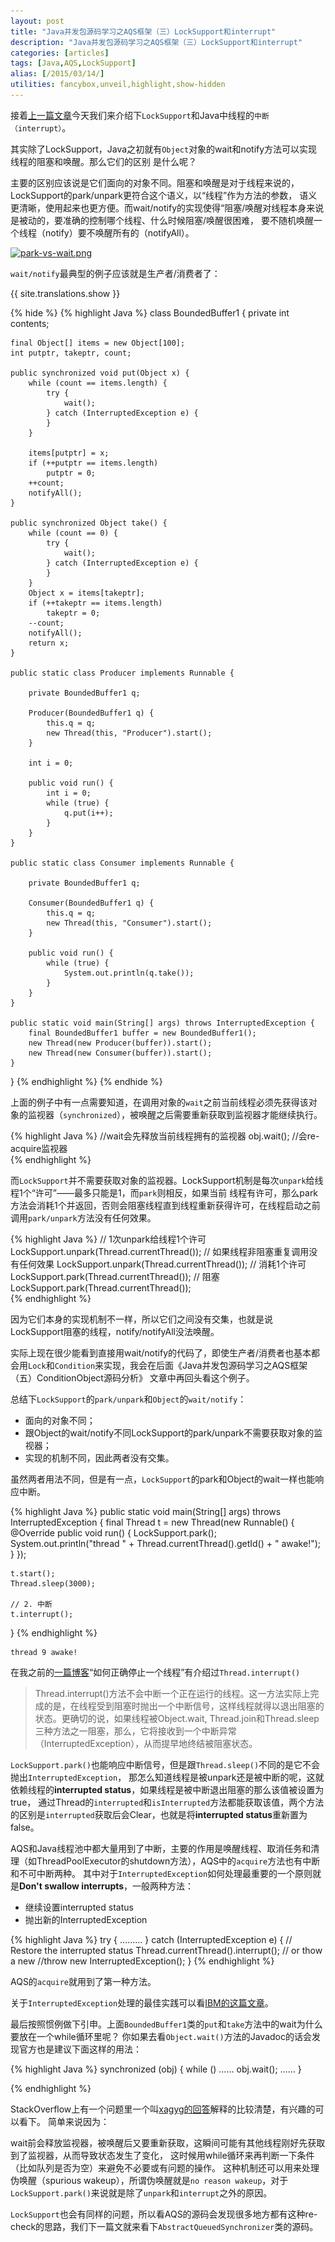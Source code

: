 ```yaml
---
layout: post
title: "Java并发包源码学习之AQS框架（三）LockSupport和interrupt"
description: "Java并发包源码学习之AQS框架（三）LockSupport和interrupt"
categories: [articles]
tags: [Java,AQS,LockSupport]
alias: [/2015/03/14/]
utilities: fancybox,unveil,highlight,show-hidden
---
```


接着[上一篇文章][1]今天我们来介绍下`LockSupport`和Java中线程的`中断（interrupt）`。

其实除了LockSupport，Java之初就有`Object`对象的wait和notify方法可以实现线程的阻塞和唤醒。那么它们的区别
是什么呢？

主要的区别应该说是它们面向的对象不同。阻塞和唤醒是对于线程来说的，LockSupport的park/unpark更符合这个语义，以“线程”作为方法的参数，
语义更清晰，使用起来也更方便。而wait/notify的实现使得“阻塞/唤醒对线程本身来说是被动的，要准确的控制哪个线程、什么时候阻塞/唤醒很困难，
要不随机唤醒一个线程（notify）要不唤醒所有的（notifyAll）。


<a class="post-image" href="/assets/images/posts/park-vs-wait.png">
<img itemprop="image" data-src="/assets/images/posts/park-vs-wait.png" src="/assets/js/unveil/loader.gif" alt="park-vs-wait.png" />
</a>


`wait/notify`最典型的例子应该就是生产者/消费者了：

<a class="show-hidden">{{ site.translations.show }}</a>

{% hide %}
{% highlight Java %}
class BoundedBuffer1 {
    private int contents;

    final Object[] items = new Object[100];
    int putptr, takeptr, count;

    public synchronized void put(Object x) {
        while (count == items.length) {
            try {
                wait();
            } catch (InterruptedException e) {
            }
        }

        items[putptr] = x;
        if (++putptr == items.length)
            putptr = 0;
        ++count;
        notifyAll();
    }

    public synchronized Object take() {
        while (count == 0) {
            try {
                wait();
            } catch (InterruptedException e) {
            }
        }
        Object x = items[takeptr];
        if (++takeptr == items.length)
            takeptr = 0;
        --count;
        notifyAll();
        return x;
    }

    public static class Producer implements Runnable {

        private BoundedBuffer1 q;

        Producer(BoundedBuffer1 q) {
            this.q = q;
            new Thread(this, "Producer").start();
        }

        int i = 0;

        public void run() {
            int i = 0;
            while (true) {
                q.put(i++);
            }
        }
    }

    public static class Consumer implements Runnable {

        private BoundedBuffer1 q;

        Consumer(BoundedBuffer1 q) {
            this.q = q;
            new Thread(this, "Consumer").start();
        }

        public void run() {
            while (true) {
                System.out.println(q.take());
            }
        }
    }

    public static void main(String[] args) throws InterruptedException {
        final BoundedBuffer1 buffer = new BoundedBuffer1();
        new Thread(new Producer(buffer)).start();
        new Thread(new Consumer(buffer)).start();
    }
} 
{% endhighlight %}
{% endhide %}

上面的例子中有一点需要知道，在调用对象的`wait`之前当前线程必须先获得该对象的监视器（`synchronized`），被唤醒之后需要重新获取到监视器才能继续执行。

{% highlight Java %}
//wait会先释放当前线程拥有的监视器
obj.wait();
//会re-acquire监视器 	
{% endhighlight %}

而`LockSupport`并不需要获取对象的监视器。LockSupport机制是每次`unpark`给线程1个“许可”——最多只能是1，而`park`则相反，如果当前
线程有许可，那么park方法会消耗1个并返回，否则会阻塞线程直到线程重新获得许可，在线程启动之前调用`park/unpark`方法没有任何效果。

{% highlight Java %}
// 1次unpark给线程1个许可
LockSupport.unpark(Thread.currentThread());
// 如果线程非阻塞重复调用没有任何效果
LockSupport.unpark(Thread.currentThread());
// 消耗1个许可
LockSupport.park(Thread.currentThread());
// 阻塞
LockSupport.park(Thread.currentThread()); 	
{% endhighlight %}

因为它们本身的实现机制不一样，所以它们之间没有交集，也就是说LockSupport阻塞的线程，notify/notifyAll没法唤醒。


实际上现在很少能看到直接用wait/notify的代码了，即使生产者/消费者也基本都会用`Lock`和`Condition`来实现，我会在后面《Java并发包源码学习之AQS框架（五）ConditionObject源码分析》
文章中再回头看这个例子。

总结下`LockSupport`的`park/unpark`和`Object`的`wait/notify`：

- 面向的对象不同；
- 跟Object的wait/notify不同LockSupport的park/unpark不需要获取对象的监视器；
- 实现的机制不同，因此两者没有交集。


虽然两者用法不同，但是有一点，`LockSupport`的park和Object的wait一样也能响应中断。

{% highlight Java %}
public static void main(String[] args) throws InterruptedException {
    final Thread t = new Thread(new Runnable() {
        @Override
        public void run() {
            LockSupport.park();
            System.out.println("thread " + Thread.currentThread().getId() + " awake!");
        }
    });

    t.start();
    Thread.sleep(3000);

    // 2. 中断
    t.interrupt();
} 
{% endhighlight %}

	thread 9 awake!

在我之前的[一篇博客][2]“如何正确停止一个线程”有介绍过`Thread.interrupt()`

> Thread.interrupt()方法不会中断一个正在运行的线程。这一方法实际上完成的是，在线程受到阻塞时抛出一个中断信号，这样线程就得以退出阻塞的状态。更确切的说，如果线程被Object.wait, Thread.join和Thread.sleep三种方法之一阻塞，那么，它将接收到一个中断异常（InterruptedException），从而提早地终结被阻塞状态。


`LockSupport.park()`也能响应中断信号，但是跟`Thread.sleep()`不同的是它不会抛出`InterruptedException`，
那怎么知道线程是被unpark还是被中断的呢，这就依赖线程的**interrupted status**，如果线程是被中断退出阻塞的那么该值被设置为true，
通过Thread的`interrupted`和`isInterrupted`方法都能获取该值，两个方法的区别是`interrupted`获取后会Clear，也就是将**interrupted status**重新置为false。

AQS和Java线程池中都大量用到了中断，主要的作用是唤醒线程、取消任务和清理（如ThreadPoolExecutor的shutdown方法），AQS中的`acquire`方法也有中断和不可中断两种。
其中对于`InterruptedException`如何处理最重要的一个原则就是**Don't swallow interrupts**，一般两种方法：

- 继续设置interrupted status
- 抛出新的InterruptedException

{% highlight Java %}
try {
    ………
} catch (InterruptedException e) {
    // Restore the interrupted status
    Thread.currentThread().interrupt();
    // or thow a new
    //throw new InterruptedException();
} 
{% endhighlight %}

AQS的`acquire`就用到了第一种方法。

关于`InterruptedException`处理的最佳实践可以看[IBM的这篇文章][3]。



最后按照惯例做下引申。上面`BoundedBuffer1`类的`put`和`take`方法中的wait为什么要放在一个while循环里呢？
你如果去看`Object.wait()`方法的Javadoc的话会发现官方也是建议下面这样的用法：

{% highlight Java %}
synchronized (obj) {
    while (<condition does not hold>)
        ……
        obj.wait();
	……
}
 
{% endhighlight %}


StackOverflow上有一个问题里一个叫[xagyg的回答][4]解释的比较清楚，有兴趣的可以看下。
简单来说因为：

wait前会释放监视器，被唤醒后又要重新获取，这瞬间可能有其他线程刚好先获取到了监视器，从而导致状态发生了变化，
这时候用while循环来再判断一下条件（比如队列是否为空）来避免不必要或有问题的操作。
这种机制还可以用来处理伪唤醒（spurious wakeup），所谓伪唤醒就是`no reason wakeup`，对于`LockSupport.park()`来说就是除了`unpark`和`interrupt`之外的原因。


`LockSupport`也会有同样的问题，所以看AQS的源码会发现很多地方都有这种re-check的思路，我们下一篇文就来看下`AbstractQueuedSynchronizer`类的源码。





[1]: http://jindong.io/2015/03/11/java-concurrent-package-aqs-clh-and-spin-lock/
[2]: http://www.cnblogs.com/zhanjindong/p/3515234.html
[3]: http://www.ibm.com/developerworks/java/library/j-jtp05236/index.html
[4]: http://stackoverflow.com/questions/37026/java-notify-vs-notifyall-all-over-again


